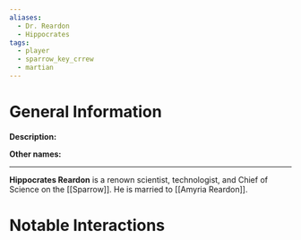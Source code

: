 ```yaml
---
aliases:
  - Dr. Reardon
  - Hippocrates
tags:
  - player
  - sparrow_key_crrew
  - martian
---
```

# General Information
**Description:** 

**Other names:** 

---
**Hippocrates Reardon** is a renown scientist, technologist, and Chief of Science on the [[Sparrow]]. He is married to [[Amyria Reardon]].

# Notable Interactions
